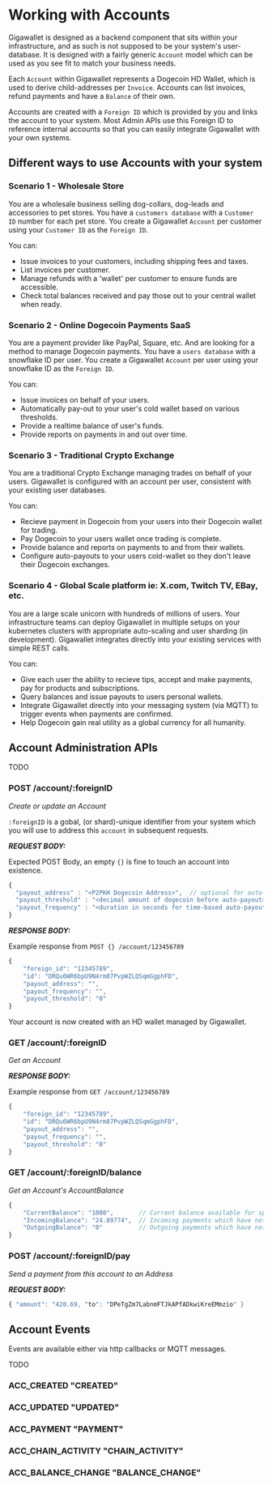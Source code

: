# Working with Accounts

Gigawallet is designed as a backend component that sits within your infrastructure, and 
as such is not supposed to be your system's user-database. It is designed with a fairly 
generic `Account` model which can be used as you see fit to match your business needs. 

Each `Account` within Gigawallet represents a Dogecoin HD Wallet, which is used to derive
child-addresses per `Invoice`. Accounts can list invoices, refund payments and have a 
`Balance` of their own. 

Accounts are created with a `Foreign ID` which is provided by you and links the account 
to your system. Most Admin APIs use this Foreign ID to reference internal accounts so
that you can easily integrate Gigawallet with your own systems.

## Different ways to use Accounts with your system

### Scenario 1 - Wholesale Store

You are a wholesale business selling dog-collars, dog-leads and accessories to pet stores.
You have a `customers database` with a `Customer ID` number for each pet store. You create a 
Gigawallet `Account` per customer using your `Customer ID` as the `Foreign ID`. 

You can:
- Issue invoices to your customers, including shipping fees and taxes.
- List invoices per customer.
- Manage refunds with a 'wallet' per customer to ensure funds are accessible.
- Check total balances received and pay those out to your central wallet when ready.


### Scenario 2 - Online Dogecoin Payments SaaS

You are a payment provider like PayPal, Square, etc. And are looking for a method to 
manage Dogecoin payments. You have a `users database` with a snowflake ID per user. You
create a Gigawallet `Account` per user using your snowflake ID as the `Foreign ID`. 

You can:
- Issue invoices on behalf of your users.
- Automatically pay-out to your user's cold wallet based on various thresholds.
- Provide a realtime balance of user's funds.
- Provide reports on payments in and out over time.


### Scenario 3 - Traditional Crypto Exchange

You are a traditional Crypto Exchange managing trades on behalf of your users. Gigawallet
is configured with an account per user, consistent with your existing user databases.

You can:
- Recieve payment in Dogecoin from your users into their Dogecoin wallet for trading. 
- Pay Dogecoin to your users wallet once trading is complete.
- Provide balance and reports on payments to and from their wallets.
- Configure auto-payouts to your users cold-wallet so they don't leave their Dogecoin exchanges.

### Scenario 4 - Global Scale platform ie: X.com, Twitch TV, EBay, etc.

You are a large scale unicorn with hundreds of millions of users. Your infrastructure teams
can deploy Gigawallet in multiple setups on your kubernetes clusters with appropriate auto-scaling 
and user sharding (in development). Gigawallet integrates directly into your existing services 
with simple REST calls.

You can:
- Give each user the ability to recieve tips, accept and make payments, pay for products and subscriptions.
- Query balances and issue payouts to users personal wallets.
- Integrate Gigawallet directly into your messaging system (via MQTT) to trigger events when payments are confirmed.
- Help Dogecoin gain real utility as a global currency for all humanity.

## Account Administration APIs

TODO

### POST /account/:foreignID  
_Create or update an Account_

`:foreignID` is a gobal, (or shard)-unique identifier from your system which you will use
to address this `account` in subsequent requests.

***REQUEST BODY:***

Expected POST Body, an empty `{}` is fine to touch an account into existence. 
```js
{
  "payout_address" : "<P2PKH Dogecoin Address>",  // optional for auto-payout
  "payout_threshold" : "<decimal amount of dogecoin before auto-payout>" //optional 
  "payout_frequency" : "<duration in seconds for time-based auto-payouts>" //optional 
}
```

***RESPONSE BODY:***

Example response from `POST {} /account/123456789`
```js
{
    "foreign_id": "12345789",
    "id": "DRQu6WR6bpU9N4rm87PvpWZLQSqmGgphFD",
    "payout_address": "",
    "payout_frequency": "",
    "payout_threshold": "0"
}
```

Your account is now created with an HD wallet managed by Gigawallet.

### GET /account/:foreignID
_Get an Account_

***RESPONSE BODY:***

Example response from `GET /account/123456789`
```js
{
    "foreign_id": "12345789",
    "id": "DRQu6WR6bpU9N4rm87PvpWZLQSqmGgphFD",
    "payout_address": "",
    "payout_frequency": "",
    "payout_threshold": "0"
}
```

### GET /account/:foreignID/balance
_Get an Account's AccountBalance_

```js
{
    "CurrentBalance": "1000",       // Current balance available for spending 
    "IncomingBalance": "24.89774",  // Incoming payments which have not met the confirmation threshold
    "OutgoingBalance": "0"          // Outgoing payments which have not met the confirmation threshold
}
```


### POST /account/:foreignID/pay
_Send a payment from this account to an Address_

***REQUEST BODY:***

```js
{ "amount": "420.69, "to": "DPeTgZm7LabnmFTJkAPfADkwiKreEMmzio" } 
```


## Account Events 

Events are available either via http callbacks or MQTT messages.

TODO

### ACC_CREATED "CREATED"

### ACC_UPDATED "UPDATED"

### ACC_PAYMENT "PAYMENT"

### ACC_CHAIN_ACTIVITY "CHAIN_ACTIVITY"

### ACC_BALANCE_CHANGE "BALANCE_CHANGE"
